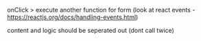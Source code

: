 
onClick > execute another function for form (look at react events - https://reactjs.org/docs/handling-events.html)

content and logic should be seperated out (dont call twice)